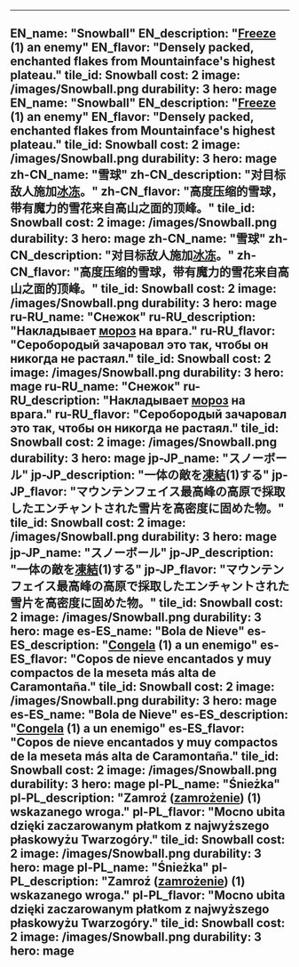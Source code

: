 ---

EN_name: "Snowball"
EN_description: "<u>Freeze</u> (1) an enemy"
EN_flavor: "Densely packed, enchanted flakes from Mountainface's highest plateau."
tile_id: Snowball
cost: 2
image: /images/Snowball.png
durability: 3
hero: mage
EN_name: "Snowball"
EN_description: "<u>Freeze</u> (1) an enemy"
EN_flavor: "Densely packed, enchanted flakes from Mountainface's highest plateau."
tile_id: Snowball
cost: 2
image: /images/Snowball.png
durability: 3
hero: mage
zh-CN_name: "雪球"
zh-CN_description: "对目标敌人施加<u>冰冻</u>。"
zh-CN_flavor: "高度压缩的雪球，带有魔力的雪花来自高山之面的顶峰。"
tile_id: Snowball
cost: 2
image: /images/Snowball.png
durability: 3
hero: mage
zh-CN_name: "雪球"
zh-CN_description: "对目标敌人施加<u>冰冻</u>。"
zh-CN_flavor: "高度压缩的雪球，带有魔力的雪花来自高山之面的顶峰。"
tile_id: Snowball
cost: 2
image: /images/Snowball.png
durability: 3
hero: mage
ru-RU_name: "Снежок"
ru-RU_description: "Накладывает <u>мороз</u> на врага."
ru-RU_flavor: "Серобородый зачаровал это так, чтобы он никогда не растаял."
tile_id: Snowball
cost: 2
image: /images/Snowball.png
durability: 3
hero: mage
ru-RU_name: "Снежок"
ru-RU_description: "Накладывает <u>мороз</u> на врага."
ru-RU_flavor: "Серобородый зачаровал это так, чтобы он никогда не растаял."
tile_id: Snowball
cost: 2
image: /images/Snowball.png
durability: 3
hero: mage
jp-JP_name: "スノーボール"
jp-JP_description: "一体の敵を<u>凍結</u>(1)する"
jp-JP_flavor: "マウンテンフェイス最高峰の高原で採取したエンチャントされた雪片を高密度に固めた物。"
tile_id: Snowball
cost: 2
image: /images/Snowball.png
durability: 3
hero: mage
jp-JP_name: "スノーボール"
jp-JP_description: "一体の敵を<u>凍結</u>(1)する"
jp-JP_flavor: "マウンテンフェイス最高峰の高原で採取したエンチャントされた雪片を高密度に固めた物。"
tile_id: Snowball
cost: 2
image: /images/Snowball.png
durability: 3
hero: mage
es-ES_name: "Bola de Nieve"
es-ES_description: "<u>Congela</u> (1) a un enemigo"
es-ES_flavor: "Copos de nieve encantados y muy compactos de la meseta más alta de Caramontaña."
tile_id: Snowball
cost: 2
image: /images/Snowball.png
durability: 3
hero: mage
es-ES_name: "Bola de Nieve"
es-ES_description: "<u>Congela</u> (1) a un enemigo"
es-ES_flavor: "Copos de nieve encantados y muy compactos de la meseta más alta de Caramontaña."
tile_id: Snowball
cost: 2
image: /images/Snowball.png
durability: 3
hero: mage
pl-PL_name: "Śnieżka"
pl-PL_description: "Zamroź (<u>zamrożenie</u>) (1) wskazanego wroga."
pl-PL_flavor: "Mocno ubita dzięki zaczarowanym płatkom z najwyższego płaskowyżu Twarzogóry."
tile_id: Snowball
cost: 2
image: /images/Snowball.png
durability: 3
hero: mage
pl-PL_name: "Śnieżka"
pl-PL_description: "Zamroź (<u>zamrożenie</u>) (1) wskazanego wroga."
pl-PL_flavor: "Mocno ubita dzięki zaczarowanym płatkom z najwyższego płaskowyżu Twarzogóry."
tile_id: Snowball
cost: 2
image: /images/Snowball.png
durability: 3
hero: mage
---